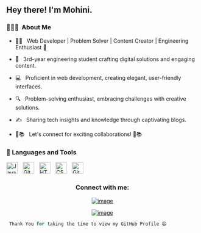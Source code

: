 

<h2> Hey there! I'm Mohini.</h2>

<h3> 👨🏻‍💻 &nbsp;About Me </h3>


- 👩‍💻 &nbsp;  Web Developer | Problem Solver | Content Creator | Engineering Enthusiast 🚀

- 🌟  &nbsp; 3rd-year engineering student crafting digital solutions and engaging content.

- 💻  &nbsp; Proficient in web development, creating elegant, user-friendly interfaces.

- 🔍  &nbsp; Problem-solving enthusiast, embracing challenges with creative solutions.

- ✍️  &nbsp; Sharing tech insights and knowledge through captivating blogs.

- 🚀📚  &nbsp; Let's connect for exciting collaborations! 🚀📚


### 🧰 Languages and Tools

<img align="left" alt="Java" width="30px" style="padding-right:10px;" src="https://cdn.jsdelivr.net/gh/devicons/devicon/icons/java/java-original.svg"/>


<img align="left" alt="Git" width="30px" style="padding-right:10px;" src="https://cdn.jsdelivr.net/gh/devicons/devicon/icons/git/git-original.svg" />

<img align="left" alt="HTML" width="30px" style="padding-right:10px;" src="https://cdn.jsdelivr.net/gh/devicons/devicon/icons/html5/html5-plain.svg" />
<img align="left" alt="CSS" width="30px" style="padding-right:10px;" src="https://cdn.jsdelivr.net/gh/devicons/devicon/icons/css3/css3-plain.svg" />

<img align="left" alt="GitHub" width="30px" style="padding-right:10px;" src="https://cdn.jsdelivr.net/gh/devicons/devicon/icons/github/github-original.svg" />

<br />





 
 

 

# <h3 align="center">Connect with me:</h3>
<div align="center">

[![image](https://img.shields.io/badge/LinkedIn-0077B5?style=for-the-badge&logo=linkedin&logoColor=white)](https://www.linkedin.com/in/mohini-sharma-2b290221b)


[![image](https://img.shields.io/badge/Gmail-D14836?style=for-the-badge&logo=gmail&logoColor=white)](mailto:sirena786mohini@gmail.com)
  
</div>




```Python
 Thank You for taking the time to view my GitHub Profile 😄
 ```
